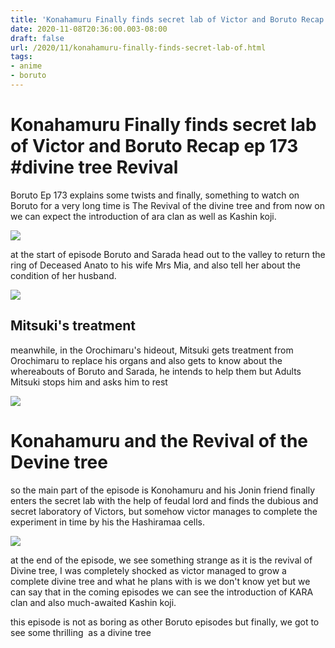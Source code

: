 ```yaml
---
title: 'Konahamuru Finally finds secret lab of Victor and Boruto Recap ep 173 #divine tree Revival'
date: 2020-11-08T20:36:00.003-08:00
draft: false
url: /2020/11/konahamuru-finally-finds-secret-lab-of.html
tags: 
- anime
- boruto
---
```


Konahamuru Finally finds secret lab of Victor and Boruto Recap ep 173 #divine tree Revival
==========================================================================================

  

Boruto Ep 173 explains some twists and finally, something to watch on Boruto for a very long time is The Revival of the divine tree and from now on we can expect the introduction of ara clan as well as Kashin koji.

![](https://lh6.googleusercontent.com/g5Swwu_BGV_U6Qt71FkV1H2xagM0erf8so1B2KZohYNTQXA9_Uw7g01zWXhpxXARfcK882FgC0rudL1fYBLKTG4Y9lQMAmmmjylCciWTLTg60nL7__vOBZ1offC3eOwNJmRR6hK4=s1600-rw)

at the start of episode Boruto and Sarada head out to the valley to return the ring of Deceased Anato to his wife Mrs Mia, and also tell her about the condition of her husband.

![](https://lh5.googleusercontent.com/iMFgMJKUoxyoY2MpiKwIDqQLuWZ_yrBniUjsrjbsi6n2-9q_NIkHNsVbaAgHVSiaz1EA9l4Mg3HccaSOj50l45U9yH2Qu6dJ154A_bUjUN5Nw2gs1nUYjhM6ucl4giH2o50rAdLN=s1600-rw)

Mitsuki's treatment
-------------------

meanwhile, in the Orochimaru's hideout, Mitsuki gets treatment from Orochimaru to replace his organs and also gets to know about the whereabouts of Boruto and Sarada, he intends to help them but Adults Mitsuki stops him and asks him to rest

![](https://lh6.googleusercontent.com/8y1OQB1SRXIe6fhLDH1iQ2-ZGxPS2Ww7Z6zq7gpIxqGHWo_YiO63su6nQKBFw9nhJYP_hTuqSJX2SjryzKPF3CTBuW-ltYMx3nPzr_WBf1Tts8YXiEO9_tzqMIBupzA2Yz1416SJ=s1600-rw)

Konahamuru and the Revival of the Devine tree
=============================================

so the main part of the episode is Konohamuru and his Jonin friend finally enters the secret lab with the help of feudal lord and finds the dubious and secret laboratory of Victors, but somehow victor manages to complete the experiment in time by his the Hashiramaa cells.

![](https://lh3.googleusercontent.com/5vxhsdNubSBKJFYRDnTwMJayFigbVWLQcC8tcdcCnsk4c_t8VuZGOe-9tsKJGoLmFSlu-4aYtcbicPjBduCylcWkjC1JKCJmoct4bGlIsnmiXee47BzPmaOXEcjrgZGm7Cxz4nxO=s1600-rw)

at the end of the episode, we see something strange as it is the revival of Divine tree, I was completely shocked as victor managed to grow a complete divine tree and what he plans with is we don't know yet but we can say that in the coming episodes we can see the introduction of KARA clan and also much-awaited Kashin koji.

  

this episode is not as boring as other Boruto episodes but finally, we got to see some thrilling  as a divine tree